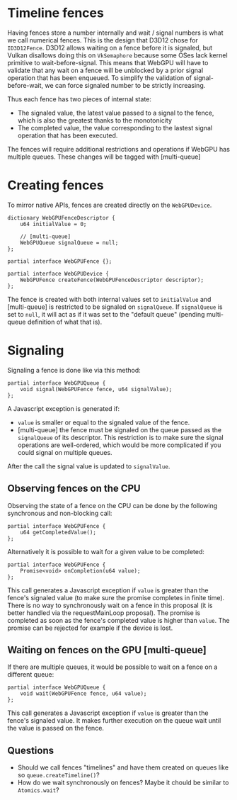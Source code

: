# Timeline fences

Having fences store a number internally and wait / signal numbers is what we call numerical fences.
This is the design that D3D12 chose for `ID3D12Fence`.
D3D12 allows waiting on a fence before it is signaled, but Vulkan disallows doing this on `VkSemaphore` because some OSes lack kernel primitive to wait-before-signal.
This means that WebGPU will have to validate that any wait on a fence will be unblocked by a prior signal operation that has been enqueued.
To simplify the validation of signal-before-wait, we can force signaled number to be strictly increasing.

Thus each fence has two pieces of internal state:
 - The signaled value, the latest value passed to a signal to the fence, which is also the greatest thanks to the monotonicity
 - The completed value, the value corresponding to the lastest signal operation that has been executed.

The fences will require additional restrictions and operations if WebGPU has multiple queues.
These changes will be tagged with [multi-queue]

# Creating fences

To mirror native APIs, fences are created directly on the `WebGPUDevice`.

```webidl
dictionary WebGPUFenceDescriptor {
    u64 initialValue = 0;

    // [multi-queue]
    WebGPUQueue signalQueue = null;
};

partial interface WebGPUFence {};

partial interface WebGPUDevice {
    WebGPUFence createFence(WebGPUFenceDescriptor descriptor);
};
```

The fence is created with both internal values set to `initialValue` and [multi-queue] is restricted to be signaled on `signalQueue`.
If `signalQueue` is set to `null`, it will act as if it was set to the "default queue" (pending multi-queue definition of what that is).

# Signaling

Signaling a fence is done like via this method:

```webidl
partial interface WebGPUQueue {
    void signal(WebGPUFence fence, u64 signalValue);
};
```

A Javascript exception is generated if:
 - `value` is smaller or equal to the signaled value of the fence.
 - [multi-queue] the fence must be signaled on the queue passed as the `signalQueue` of its descriptor.
   This restriction is to make sure the signal operations are well-ordered, which would be more complicated if you could signal on multiple queues.

After the call the signal value is updated to `signalValue`.

## Observing fences on the CPU

Observing the state of a fence on the CPU can be done by the following synchronous and non-blocking call:

```webidl
partial interface WebGPUFence {
    u64 getCompletedValue();
};
```

Alternatively it is possible to wait for a given value to be completed:

```webidl
partial interface WebGPUFence {
    Promise<void> onCompletion(u64 value);
};
```

This call generates a Javascript exception if `value` is greater than the fence's signaled value (to make sure the promise completes in finite time).
There is no way to synchronously wait on a fence in this proposal (it is better handled via the requestMainLoop proposal).
The promise is completed as soon as the fence's completed value is higher than `value`.
The promise can be rejected for example if the device is lost.

## Waiting on fences on the GPU [multi-queue]

If there are multiple queues, it would be possible to wait on a fence on a different queue:

```webidl
partial interface WebGPUQueue {
    void wait(WebGPUFence fence, u64 value);
};
```

This call generates a Javascript exception if `value` is greater than the fence's signaled value.
It makes further execution on the queue wait until the value is passed on the fence.

## Questions

 - Should we call fences "timelines" and have them created on queues like so `queue.createTimeline()`?
 - How do we wait synchronously on fences?
   Maybe it chould be similar to `Atomics.wait`?
